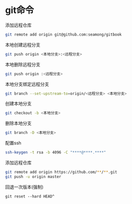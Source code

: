 # git命令

 添加远程仓库
```bash
git remote add origin git@github.com:seamong/gitbook
```
 本地创建远程分支
```bash
git push origin <本地分支>:<远程分支>
```
 本地删除远程分支
```bash
git push origin :<远程分支>
```
 本地分支绑定远程分支
```bash
git branch --set-upstream-to=origin/<远程分支> <本地分支>
```
 创建本地分支
```bash
git checkout -b <本地分支>
```
 删除本地分支
```bash
git branch -D <本地分支>
```
配置ssh
```bash
ssh-keygen -t rsa -b 4096 -C "****@****.****"
```
添加远程仓库
```bash
git remote add origin https://github.com/**/**.git
git push -u origin master
```
回退一次版本(强制)
```
git reset --hard HEAD^
```
